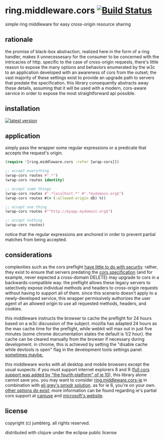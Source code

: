 # ring.middleware.cors [![Build Status][1]][2]

simple ring middleware for easy cross-origin resource sharing

## rationale

the promise of black-box abstraction, realized here in the form of a ring handler, makes it unnecessesary for the consumer to be concerned with the intricacies of http.  specific to the case of cross-origin requests, there's little reason to expose the many options and behaviors enumerated by the w3c to an application developed with an awareness of cors from the outset; the vast majority of these settings exist to provide an upgrade path to servers that predate the specification.  this library consequently abstracts away these details, assuming that it will be used with a modern, cors-aware service in order to expose the most straightforward api possible.

## installation

[![latest version][3]][4]

## application

simply pass the wrapper some regular expressions or a predicate that accepts the request's origin. 

```clojure
(require '[ring.middleware.cors :refer [wrap-cors]])

;; accept everything
(wrap-cors routes #".*")
(wrap-cors routes identity)

;; accept some things
(wrap-cors routes #".*localhost.*" #".*mydomain.org$")
(wrap-cors routes #(= (:allowed-origin db) %))

;; accept one thing
(wrap-cors routes #"^http://myapp.mydomain.org$")

;; accept nothing
(wrap-cors routes)
```
notice that the regular expressions are anchored in order to prevent partial matches from being accepted.

## considerations

complexities such as the cors preflight [have little to do with security][5]. rather, they exist to ensure that servers predating the [cors specification][6] (and for example, never expected a cross-domain DELETE) may upgrade to cors in a backwards-compatible way.  the preflight allows these legacy servers to selectively expose individual methods and headers to cross-origin requests without having to support all of them.  since this scenario doesn't apply to a newly-developed service, this wrapper permissively authorizes the user agent of an allowed origin to use all requested methods, headers, and cookies.

this middleware instructs the browser to cache the preflight for 24 hours based on a w3c discussion of the subject.  mozilla has adapted 24 hours as the max cache time for the preflight, while webkit will max out in just five minutes (some chrome documentation states the default is 1/2 hour).  the cache can be cleared manually from the browser if necessary during development.  in chrome, this is achieved by setting the "disable cache while devtools is open" flag in the development tools settings panel.  [sometimes maybe.][7]

this middleware works with all desktop and mobile browsers except the usual suspects: if you must support internet explorers 8 and 9 ([full cors support was added by "the fourth platform" of ie 10][8]), this library alone cannot save you.  you may want to consider [ring.middleware.cors-ie][9] in combination with [eli grey's pmxdr solution][10]. as for ie 6, you're on your own.  [other options do exist][13]; more information can be found regarding ie's partial cors support at [caniuse][11] and [microsoft's website][12]. 

## license

copyright (c) jumblerg. all rights reserved.

distributed with clojure under the eclipse public license

[1]: https://travis-ci.org/jumblerg/ring.middleware.cors.png?branch=master
[2]: https://travis-ci.org/jumblerg/ring.middleware.cors
[3]: https://clojars.org/jumblerg/ring.middleware.cors/latest-version.svg?bustcache=1.0.1-1
[4]: https://clojars.org/jumblerg/ring.middleware.cors
[5]: http://stackoverflow.com/questions/15381105/cors-what-is-the-motivation-behind-introducing-preflight-requests
[6]: http://www.w3.org/TR/cors/
[7]: https://developers.google.com/storage/docs/cross-origin
[8]: http://blogs.msdn.com/b/ie/archive/2012/02/09/cors-for-xhr-in-ie10.aspx
[9]: https://github.com/jumblerg/ring.middleware.cors-ie
[10]: https://github.com/eligrey/pmxdr
[11]: http://caniuse.com/cors
[12]: http://blogs.msdn.com/b/ieinternals/archive/2010/05/13/xdomainrequest-restrictions-limitations-and-workarounds.aspx
[13]: https://github.com/eligrey/easyXDM
